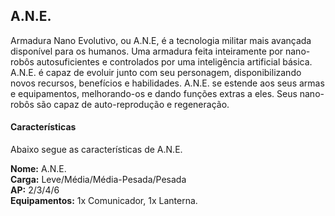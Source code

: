 ## A.N.E.

Armadura Nano Evolutivo, ou A.N.E, é a tecnologia militar mais avançada disponível para os humanos. Uma armadura feita inteiramente por nano-robôs autosuficientes e controlados por uma inteligência artificial básica. A.N.E. é capaz de evoluir junto com seu personagem, disponibilizando novos recursos, benefícios e habilidades. A.N.E. se estende aos seus armas e equipamentos, melhorando-os e dando funções extras a eles. Seus nano-robôs são capaz de auto-reprodução e regeneração.

#### Características

Abaixo segue as características de A.N.E.

**Nome:** A.N.E.  
**Carga:** Leve/Média/Média-Pesada/Pesada  
**AP:** 2/3/4/6  
**Equipamentos:** 1x Comunicador, 1x Lanterna.